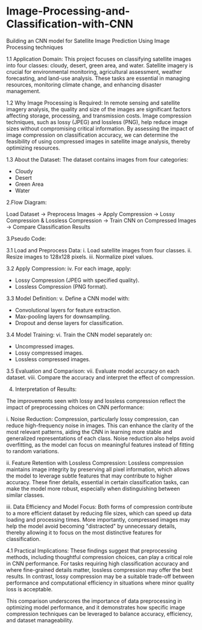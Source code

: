 # Image-Processing-and-Classification-with-CNN
Building an CNN model for Satellite Image Prediction Using Image Processing techniques


1.1 Application Domain:
This project focuses on classifying satellite images into four classes: cloudy, desert, green area, and water. Satellite imagery is crucial for environmental monitoring, agricultural assessment, weather forecasting, and land-use analysis. These tasks are essential in managing resources, monitoring climate change, and enhancing disaster management.

1.2 Why Image Processing is Required:
In remote sensing and satellite imagery analysis, the quality and size of the images are significant factors affecting storage, processing, and transmission costs. Image compression techniques, such as lossy (JPEG) and lossless (PNG), help reduce image sizes without compromising critical information. By assessing the impact of image compression on classification accuracy, we can determine the feasibility of using compressed images in satellite image analysis, thereby optimizing resources.

1.3 About the Dataset:
The dataset contains images from four categories:
- Cloudy
- Desert
- Green Area
- Water

2.Flow Diagram:

Load Dataset → Preprocess Images → Apply Compression → Lossy Compression & Lossless Compression → Train CNN on Compressed Images → Compare Classification Results


3.Pseudo Code:

3.1 Load and Preprocess Data:
i. Load satellite images from four classes.
ii. Resize images to 128x128 pixels.
iii. Normalize pixel values.

3.2 Apply Compression:
iv. For each image, apply:
   - Lossy Compression (JPEG with specified quality).
   - Lossless Compression (PNG format).

3.3 Model Definition:
v. Define a CNN model with:
   - Convolutional layers for feature extraction.
   - Max-pooling layers for downsampling.
   - Dropout and dense layers for classification.

3.4 Model Training:
vi. Train the CNN model separately on:
   - Uncompressed images.
   - Lossy compressed images.
   - Lossless compressed images.

3.5 Evaluation and Comparison:
vii. Evaluate model accuracy on each dataset.
viii. Compare the accuracy and interpret the effect of compression.


4. Interpretation of Results:

The improvements seen with lossy and lossless compression reflect the impact of preprocessing choices on CNN performance:

i. Noise Reduction: Compression, particularly lossy compression, can reduce high-frequency noise in images. This can enhance the clarity of the most relevant patterns, aiding the CNN in learning more stable and generalized representations of each class. Noise reduction also helps avoid overfitting, as the model can focus on meaningful features instead of fitting to random variations.

ii. Feature Retention with Lossless Compression: Lossless compression maintains image integrity by preserving all pixel information, which allows the model to leverage subtle features that may contribute to higher accuracy. These finer details, essential in certain classification tasks, can make the model more robust, especially when distinguishing between similar classes.

iii. Data Efficiency and Model Focus: Both forms of compression contribute to a more efficient dataset by reducing file sizes, which can speed up data loading and processing times. More importantly, compressed images may help the model avoid becoming "distracted" by unnecessary details, thereby allowing it to focus on the most distinctive features for classification.

4.1 Practical Implications:
These findings suggest that preprocessing methods, including thoughtful compression choices, can play a critical role in CNN performance. For tasks requiring high classification accuracy and where fine-grained details matter, lossless compression may offer the best results. In contrast, lossy compression may be a suitable trade-off between performance and computational efficiency in situations where minor quality loss is acceptable.

This comparison underscores the importance of data preprocessing in optimizing model performance, and it demonstrates how specific image compression techniques can be leveraged to balance accuracy, efficiency, and dataset manageability.
